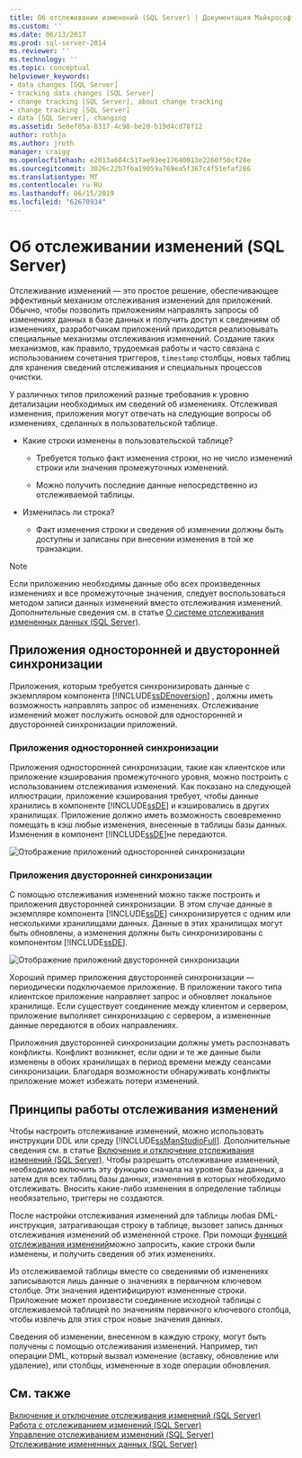```yaml
---
title: Об отслеживании изменений (SQL Server) | Документация Майкрософт
ms.custom: ''
ms.date: 06/13/2017
ms.prod: sql-server-2014
ms.reviewer: ''
ms.technology: ''
ms.topic: conceptual
helpviewer_keywords:
- data changes [SQL Server]
- tracking data changes [SQL Server]
- change tracking [SQL Server], about change tracking
- change tracking [SQL Server]
- data [SQL Server], changing
ms.assetid: 5e0ef05a-8317-4c98-be20-b19d4cd78f12
author: rothja
ms.author: jroth
manager: craigg
ms.openlocfilehash: e2013a604c517ae93ee17640013e2260f50cf28e
ms.sourcegitcommit: 3026c22b7fba19059a769ea5f367c4f51efaf286
ms.translationtype: MT
ms.contentlocale: ru-RU
ms.lasthandoff: 06/15/2019
ms.locfileid: "62670934"
---
```

# <a name="about-change-tracking-sql-server"></a>Об отслеживании изменений (SQL Server)
  Отслеживание изменений — это простое решение, обеспечивающее эффективный механизм отслеживания изменений для приложений. Обычно, чтобы позволить приложениям направлять запросы об изменениях данных в базе данных и получить доступ к сведениям об изменениях, разработчикам приложений приходится реализовывать специальные механизмы отслеживания изменений. Создание таких механизмов, как правило, трудоемкая работы и часто связана с использованием сочетания триггеров, `timestamp` столбцы, новых таблиц для хранения сведений отслеживания и специальных процессов очистки.  
  
 У различных типов приложений разные требования к уровню детализации необходимых им сведений об изменениях. Отслеживая изменения, приложения могут отвечать на следующие вопросы об изменениях, сделанных в пользовательской таблице.  
  
-   Какие строки изменены в пользовательской таблице?  
  
    -   Требуется только факт изменения строки, но не число изменений строки или значения промежуточных изменений.  
  
    -   Можно получить последние данные непосредственно из отслеживаемой таблицы.  
  
-   Изменилась ли строка?  
  
    -   Факт изменения строки и сведения об изменении должны быть доступны и записаны при внесении изменения в той же транзакции.  
  
> [!NOTE]  
>  Если приложению необходимы данные обо всех произведенных изменениях и все промежуточные значения, следует воспользоваться методом записи данных изменений вместо отслеживания изменений. Дополнительные сведения см. в статье [О системе отслеживания измененных данных (SQL Server)](../track-changes/about-change-data-capture-sql-server.md).  
  
## <a name="one-way-and-two-way-synchronization-applications"></a>Приложения односторонней и двусторонней синхронизации  
 Приложения, которым требуется синхронизировать данные с экземпляром компонента [!INCLUDE[ssDEnoversion](../../includes/ssdenoversion-md.md)] , должны иметь возможность направлять запрос об изменениях. Отслеживание изменений может послужить основой для односторонней и двусторонней синхронизации приложений.  
  
### <a name="one-way-synchronization-applications"></a>Приложения односторонней синхронизации  
 Приложения односторонней синхронизации, такие как клиентское или приложение кэширования промежуточного уровня, можно построить с использованием отслеживания изменений. Как показано на следующей иллюстрации, приложение кэширования требует, чтобы данные хранились в компоненте [!INCLUDE[ssDE](../../includes/ssde-md.md)] и кэшировались в других хранилищах. Приложение должно иметь возможность своевременно помещать в кэш любые изменения, внесенные в таблицы базы данных. Изменения в компонент [!INCLUDE[ssDE](../../includes/ssde-md.md)]не передаются.  
  
 ![Отображение приложений односторонней синхронизации](../../database-engine/media/one-waysync.gif "Отображение приложений односторонней синхронизации")  
  
### <a name="two-way-synchronization-applications"></a>Приложения двусторонней синхронизации  
 С помощью отслеживания изменений можно также построить и приложения двусторонней синхронизации. В этом случае данные в экземпляре компонента [!INCLUDE[ssDE](../../includes/ssde-md.md)] синхронизируется с одним или несколькими хранилищами данных. Данные в этих хранилищах могут быть обновлены, а изменения должны быть синхронизированы с компонентом [!INCLUDE[ssDE](../../includes/ssde-md.md)].  
  
 ![Отображение приложений двусторонней синхронизации](../../database-engine/media/two-waysync.gif "Отображение приложений двусторонней синхронизации")  
  
 Хороший пример приложения двусторонней синхронизации — периодически подключаемое приложение. В приложении такого типа клиентское приложение направляет запрос и обновляет локальное хранилище. Если существует соединение между клиентом и сервером, приложение выполняет синхронизацию с сервером, а измененные данные передаются в обоих направлениях.  
  
 Приложения двусторонней синхронизации должны уметь распознавать конфликты. Конфликт возникнет, если одни и те же данные были изменены в обоих хранилищах в период времени между сеансами синхронизации. Благодаря возможности обнаруживать конфликты приложение может избежать потери изменений.  
  
## <a name="how-change-tracking-works"></a>Принципы работы отслеживания изменений  
 Чтобы настроить отслеживание изменений, можно использовать инструкции DDL или среду [!INCLUDE[ssManStudioFull](../../includes/ssmanstudiofull-md.md)]. Дополнительные сведения см. в статье [Включение и отключение отслеживания изменений (SQL Server)](../track-changes/enable-and-disable-change-tracking-sql-server.md). Чтобы разрешить отслеживание изменений, необходимо включить эту функцию сначала на уровне базы данных, а затем для всех таблиц базы данных, изменения в которых необходимо отслеживать. Вносить какие-либо изменения в определение таблицы необязательно, триггеры не создаются.  
  
 После настройки отслеживания изменений для таблицы любая DML-инструкция, затрагивающая строку в таблице, вызовет запись данных отслеживания изменений об измененной строке. При помощи [функций отслеживания изменений](/sql/relational-databases/system-functions/change-tracking-functions-transact-sql)можно запросить, какие строки были изменены, и получить сведения об этих изменениях.  
  
 Из отслеживаемой таблицы вместе со сведениями об изменениях записываются лишь данные о значениях в первичном ключевом столбце. Эти значения идентифицируют измененные строки. Приложение может произвести соединение исходной таблицы с отслеживаемой таблицей по значениям первичного ключевого столбца, чтобы извлечь для этих строк новые значения данных.  
  
 Сведения об изменении, внесенном в каждую строку, могут быть получены с помощью отслеживания изменений. Например, тип операции DML, который вызвал изменение (вставку, обновление или удаление), или столбцы, измененные в ходе операции обновления.  
  
## <a name="see-also"></a>См. также  
 [Включение и отключение отслеживания изменений (SQL Server)](../track-changes/enable-and-disable-change-tracking-sql-server.md)   
 [Работа с отслеживанием изменений (SQL Server)](../track-changes/work-with-change-tracking-sql-server.md)   
 [Управление отслеживанием изменений (SQL Server)](../track-changes/manage-change-tracking-sql-server.md)   
 [Отслеживание измененных данных (SQL Server)](../track-changes/track-data-changes-sql-server.md)  
  
  
